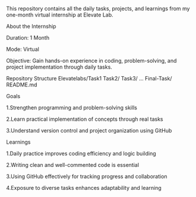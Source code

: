 This repository contains all the daily tasks, projects, and learnings from my one-month virtual internship at Elevate Lab.

About the Internship

Duration: 1 Month

Mode: Virtual

Objective: Gain hands-on experience in coding, problem-solving, and project implementation through daily tasks.

Repository Structure
Elevatelabs/Task1
Task2/
Task3/
...
Final-Task/
README.md

Goals

1.Strengthen programming and problem-solving skills

2.Learn practical implementation of concepts through real tasks

3.Understand version control and project organization using GitHub

Learnings

1.Daily practice improves coding efficiency and logic building

2.Writing clean and well-commented code is essential

3.Using GitHub effectively for tracking progress and collaboration

4.Exposure to diverse tasks enhances adaptability and learning

